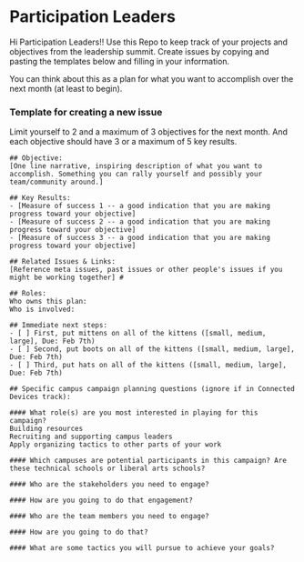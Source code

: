 # Participation Leaders
Hi Participation Leaders!! Use this Repo to keep track of your projects and objectives from the leadership summit. Create issues by copying and pasting the templates below and filling in your information.

You can think about this as a plan for what you want to accomplish over the next month (at least to begin).

### Template for creating a new issue

Limit yourself to 2 and a maximum of 3 objectives for the next month. And each objective should have 3 or a maximum of 5 key results.

```
## Objective: 
[One line narrative, inspiring description of what you want to accomplish. Something you can rally yourself and possibly your team/community around.] 

## Key Results:
- [Measure of success 1 -- a good indication that you are making progress toward your objective] 
- [Measure of success 2 -- a good indication that you are making progress toward your objective] 
- [Measure of success 3 -- a good indication that you are making progress toward your objective] 

## Related Issues & Links: 
[Reference meta issues, past issues or other people's issues if you might be working together] #

## Roles:
Who owns this plan: 
Who is involved: 

## Immediate next steps: 
- [ ] First, put mittens on all of the kittens ([small, medium, large], Due: Feb 7th) 
- [ ] Second, put boots on all of the kittens ([small, medium, large], Due: Feb 7th) 
- [ ] Third, put hats on all of the kittens ([small, medium, large], Due: Feb 7th) 

## Specific campus campaign planning questions (ignore if in Connected Devices track):

#### What role(s) are you most interested in playing for this campaign?
Building resources
Recruiting and supporting campus leaders
Apply organizing tactics to other parts of your work

#### Which campuses are potential participants in this campaign? Are these technical schools or liberal arts schools?

#### Who are the stakeholders you need to engage?

#### How are you going to do that engagement?

#### Who are the team members you need to engage?

#### How are you going to do that?

#### What are some tactics you will pursue to achieve your goals?

```
